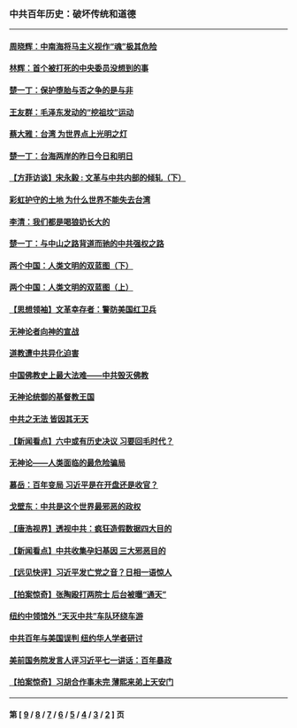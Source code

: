 ### 中共百年历史：破坏传统和道德
---
#### [周晓辉：中南海将马主义视作“魂”极其危险](../../pages/nf1176114/n14026892.md?07110430) 
#### [林辉：首个被打死的中央委员没想到的事](../../pages/nf1176114/n13987400.md?07110430) 
#### [楚一丁：保护堕胎与否之争的是与非](../../pages/nf1176114/n13815642.md?07110430) 
#### [王友群：毛泽东发动的“挖祖坟”运动](../../pages/nf1176114/n13723639.md?07110430) 
#### [蔡大雅：台湾 为世界点上光明之灯](../../pages/nf1176114/n13531530.md?07110430) 
#### [楚一丁：台海两岸的昨日今日和明日](../../pages/nf1176114/n13531468.md?07110430) 
#### [【方菲访谈】宋永毅 : 文革与中共内部的倾轧（下）](../../pages/nf1176114/n13486836.md?07110430) 
#### [彩虹护守的土地 为什么世界不能失去台湾](../../pages/nf1176114/n13476849.md?07110430) 
#### [李清：我们都是喝狼奶长大的](../../pages/nf1176114/n13471478.md?07110430) 
#### [楚一丁：与中山之路背道而驰的中共强权之路](../../pages/nf1176114/n13437270.md?07110430) 
#### [两个中国：人类文明的双蓝图（下）](../../pages/nf1176114/n13423132.md?07110430) 
#### [两个中国：人类文明的双蓝图（上）](../../pages/nf1176114/n13422687.md?07110430) 
#### [【思想领袖】文革幸存者：警防美国红卫兵](../../pages/nf1176114/n13339289.md?07110430) 
#### [无神论者向神的宣战](../../pages/nf1176114/n13281535.md?07110430) 
#### [道教遭中共异化迫害](../../pages/nf1176114/n13281463.md?07110430) 
#### [中国佛教史上最大法难——中共毁灭佛教](../../pages/nf1176114/n13281397.md?07110430) 
#### [无神论统御的基督教王国](../../pages/nf1176114/n13281280.md?07110430) 
#### [中共之无法 皆因其无天](../../pages/nf1176114/n13281088.md?07110430) 
#### [【新闻看点】六中或有历史决议 习要回毛时代？](../../pages/nf1176114/n13222895.md?07110430) 
#### [无神论——人类面临的最危险骗局](../../pages/nf1176114/n13196137.md?07110430) 
#### [慕岳：百年变局 习近平是在开盘还是收官？](../../pages/nf1176114/n13206516.md?07110430) 
#### [戈壁东：中共是这个世界最邪恶的政权](../../pages/nf1176114/n13085641.md?07110430) 
#### [【唐浩视界】透视中共：疯狂造假数据四大目的](../../pages/nf1176114/n13080590.md?07110430) 
#### [【新闻看点】中共收集孕妇基因 三大邪恶目的](../../pages/nf1176114/n13077182.md?07110430) 
#### [【远见快评】习近平发亡党之音？日相一语惊人](../../pages/nf1176114/n13074809.md?07110430) 
#### [【拍案惊奇】张陶殴打两院士 后台被曝“通天”](../../pages/nf1176114/n13070496.md?07110430) 
#### [纽约中领馆外 “天灭中共”车队环绕车游](../../pages/nf1176114/n13070693.md?07110430) 
#### [中共百年与美国误判 纽约华人学者研讨](../../pages/nf1176114/n13067969.md?07110430) 
#### [美前国务院发言人评习近平七一讲话：百年暴政](../../pages/nf1176114/n13066986.md?07110430) 
#### [【拍案惊奇】习胡合作事未完 薄熙来弟上天安门](../../pages/nf1176114/n13065867.md?07110430) 

---
#### 第 [ [9](./9.md?07110430) / [8](./8.md?07110430) / [7](./7.md?07110430) / [6](./6.md?07110430) / [5](./5.md?07110430) / [4](./4.md?07110430) / [3](./3.md?07110430) / [2](./2.md?07110430) ] 页
